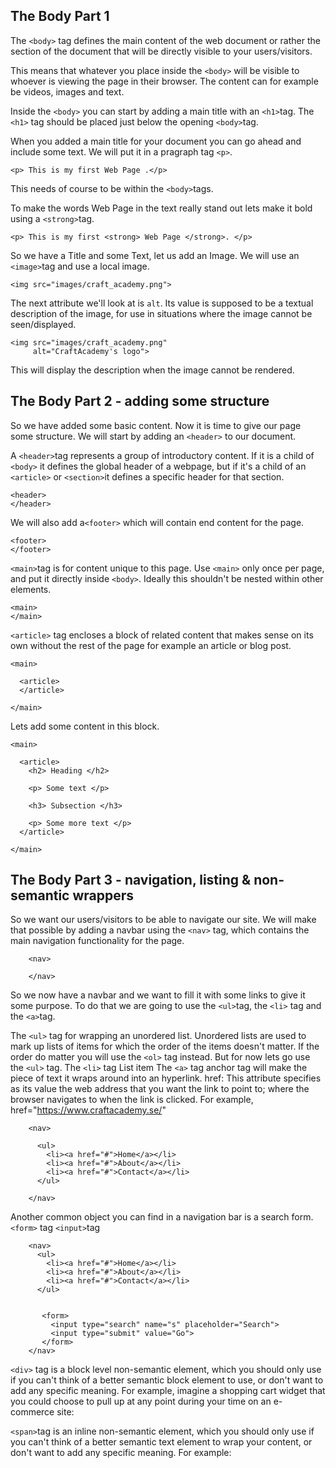 ## The Body Part 1

The `<body>` tag defines the main content of the web document or rather the section of the document that will be directly visible to your users/visitors.

This means that whatever you place inside the `<body>` will be visible to whoever is viewing the page in their browser. The content can for example be videos, images and text.

Inside the `<body>` you can start by adding a main title with an `<h1>`tag. The `<h1>` tag should be placed just below the opening `<body>`tag.


When you added a main title for your document you can go ahead and include some text. We will put it in a pragraph tag `<p>`.
  ```
  <p> This is my first Web Page .</p>
  ```
This needs of course to be within the `<body>`tags.

To make the words Web Page in the text really stand out lets make it bold using a `<strong>`tag.
  ```
  <p> This is my first <strong> Web Page </strong>. </p>
  ```


So we have a Title and some Text, let us add an Image.
We will use an `<image>`tag and use a local image.  
```
<img src="images/craft_academy.png">  
```
The next attribute we'll look at is `alt`. Its value is supposed to be a textual description of the image, for use in situations where the image cannot be seen/displayed.
```
<img src="images/craft_academy.png"
     alt="CraftAcademy's logo">  
```
This will display the description when the image cannot be rendered.



## The Body Part 2 - adding some structure

So we have added some basic content. Now it is time to give our page some structure.
We will start by adding an `<header>` to our document. 

A `<header>`tag represents a group of introductory content. If it is a child of `<body>` it defines the global header of a webpage, but if it's a child of an `<article>` or `<section>`it defines a specific header for that section.

```
<header> 
</header>
```

We will also add a`<footer>` which will contain end content for the page.
```
<footer> 
</footer>
```

`<main>`tag is for content unique to this page. Use `<main>` only once per page, and put it directly inside `<body>`. Ideally this shouldn't be nested within other elements.
    
```
<main>
</main>
```

`<article>` tag encloses a block of related content that makes sense on its own without the rest of the page for example an article or blog post. 
```
<main>

  <article>
  </article>

</main>
```

Lets add some content in this block. 

```
<main>

  <article>
    <h2> Heading </h2>
    
    <p> Some text </p>
    
    <h3> Subsection </h3>
      
    <p> Some more text </p>
  </article>

</main>
```
     


## The Body Part 3 - navigation, listing & non-semantic wrappers 

So we want our users/visitors to be able to navigate our site. We will make that possible by adding a navbar using the `<nav>` tag, which contains the main navigation functionality for the page. 

```
    <nav>

    </nav>
``` 

So we now have a navbar and we want to fill it with some links to give it some purpose. To do that we are going to use the `<ul>`tag, the `<li>` tag and the `<a>`tag. 

 The `<ul>` tag for wrapping an unordered list. Unordered lists are used to mark up lists of items for which the order of the items doesn't matter. If the order do matter you will use the `<ol>` tag instead. But for now lets go use the `<ul>` tag. 
 The `<li>` tag List item 
 The `<a>` tag anchor tag will make the piece of text it wraps around into an hyperlink.
 href: This attribute specifies as its value the web address that you want the link to point to; where the browser navigates to when the link is clicked. For example, href="https://www.craftacademy.se/"

```
    <nav>

      <ul>
        <li><a href="#">Home</a></li>
        <li><a href="#">About</a></li>
        <li><a href="#">Contact</a></li>
      </ul>

    </nav>
``` 


Another common object you can find in a navigation bar is a search form. 
`<form>` tag 
`<input>`tag   



```
    <nav>
      <ul>
        <li><a href="#">Home</a></li>
        <li><a href="#">About</a></li>
        <li><a href="#">Contact</a></li>
      </ul>


       <form>
         <input type="search" name="s" placeholder="Search">
         <input type="submit" value="Go">
       </form>
    </nav>
```




`<div>` tag is a block level non-semantic element, which you should only use if you can't think of a better semantic block element to use, or don't want to add any specific meaning. For example, imagine a shopping cart widget that you could choose to pull up at any point during your time on an e-commerce site:


`<span>`tag is an inline non-semantic element, which you should only use if you can't think of a better semantic text element to wrap your content, or don't want to add any specific meaning. For example:
